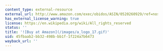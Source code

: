 ```yaml
---
content_type: external-resource
external_url: http://www.amazon.com/exec/obidos/ASIN/0520260929/ref=nosim/mitopencourse-20
has_external_license_warning: true
license: https://en.wikipedia.org/wiki/All_rights_reserved
status: ''
title: '![Buy at Amazon](/images/a_logo_17.gif)'
uid: 45fbaab2-bb32-498b-bb1f-1f224a7b6473
wayback_url: ''
---
```

